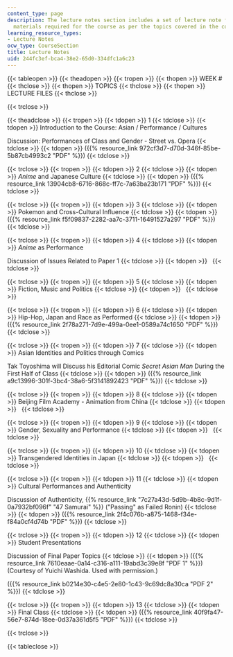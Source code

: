 ```yaml
---
content_type: page
description: The lecture notes section includes a set of lecture note files and other
  materials required for the course as per the topics covered in the course.
learning_resource_types:
- Lecture Notes
ocw_type: CourseSection
title: Lecture Notes
uid: 244fc3ef-bca4-38e2-65d0-334dfc1a6c23
---
```


{{< tableopen >}}
{{< theadopen >}}
{{< tropen >}}
{{< thopen >}}
WEEK #
{{< thclose >}}
{{< thopen >}}
TOPICS
{{< thclose >}}
{{< thopen >}}
LECTURE FILES
{{< thclose >}}

{{< trclose >}}

{{< theadclose >}}
{{< tropen >}}
{{< tdopen >}}
1
{{< tdclose >}}
{{< tdopen >}}
Introduction to the Course: Asian / Performance / Cultures  
  
Discussion: Performances of Class and Gender - Street vs. Opera
{{< tdclose >}}
{{< tdopen >}}
({{% resource_link 972cf3d7-d70d-346f-85be-5b87cb4993c2 "PDF" %}})
{{< tdclose >}}

{{< trclose >}}
{{< tropen >}}
{{< tdopen >}}
2
{{< tdclose >}}
{{< tdopen >}}
_Anime_ and Japanese Culture
{{< tdclose >}}
{{< tdopen >}}
({{% resource_link 13904cb8-6716-868c-ff7c-7a63ba23b171 "PDF" %}})
{{< tdclose >}}

{{< trclose >}}
{{< tropen >}}
{{< tdopen >}}
3
{{< tdclose >}}
{{< tdopen >}}
Pokemon and Cross-Cultural Influence
{{< tdclose >}}
{{< tdopen >}}
({{% resource_link f5f09837-2282-aa7c-3711-16491527a297 "PDF" %}})
{{< tdclose >}}

{{< trclose >}}
{{< tropen >}}
{{< tdopen >}}
4
{{< tdclose >}}
{{< tdopen >}}
_Anime_ as Performance  
  
Discussion of Issues Related to Paper 1
{{< tdclose >}}
{{< tdopen >}}
 
{{< tdclose >}}

{{< trclose >}}
{{< tropen >}}
{{< tdopen >}}
5
{{< tdclose >}}
{{< tdopen >}}
Fiction, Music and Politics
{{< tdclose >}}
{{< tdopen >}}
 
{{< tdclose >}}

{{< trclose >}}
{{< tropen >}}
{{< tdopen >}}
6
{{< tdclose >}}
{{< tdopen >}}
Hip-Hop, Japan and Race as Performed
{{< tdclose >}}
{{< tdopen >}}
({{% resource_link 2f78a271-7d9e-499a-0ee1-0589a74c1650 "PDF" %}})
{{< tdclose >}}

{{< trclose >}}
{{< tropen >}}
{{< tdopen >}}
7
{{< tdclose >}}
{{< tdopen >}}
Asian Identities and Politics through Comics  
  
Tak Toyoshima will Discuss his Editorial Comic _Secret Asian Man_ During the First Half of Class
{{< tdclose >}}
{{< tdopen >}}
({{% resource_link a9c13996-301f-3bc4-38a6-5f3141892423 "PDF" %}})
{{< tdclose >}}

{{< trclose >}}
{{< tropen >}}
{{< tdopen >}}
8
{{< tdclose >}}
{{< tdopen >}}
Beijing Film Academy - Animation from China
{{< tdclose >}}
{{< tdopen >}}
 
{{< tdclose >}}

{{< trclose >}}
{{< tropen >}}
{{< tdopen >}}
9
{{< tdclose >}}
{{< tdopen >}}
Gender, Sexuality and Performance
{{< tdclose >}}
{{< tdopen >}}
 
{{< tdclose >}}

{{< trclose >}}
{{< tropen >}}
{{< tdopen >}}
10
{{< tdclose >}}
{{< tdopen >}}
Transgendered Identities in Japan
{{< tdclose >}}
{{< tdopen >}}
 
{{< tdclose >}}

{{< trclose >}}
{{< tropen >}}
{{< tdopen >}}
11
{{< tdclose >}}
{{< tdopen >}}
Cultural Performances and Authenticity  
  
Discussion of Authenticity, {{% resource_link "7c27a43d-5d9b-4b8c-9d1f-0a7932bf096f" "47 Samurai" %}} ("Passing" as Failed Ronin)
{{< tdclose >}}
{{< tdopen >}}
({{% resource_link 2f4c076b-a875-1468-f34e-f84a0cf4d74b "PDF" %}})
{{< tdclose >}}

{{< trclose >}}
{{< tropen >}}
{{< tdopen >}}
12
{{< tdclose >}}
{{< tdopen >}}
Student Presentations  
  
Discussion of Final Paper Topics
{{< tdclose >}}
{{< tdopen >}}
({{% resource_link 7610eaae-0a14-c316-a111-19abd3c39e8f "PDF 1" %}}) (Courtesy of Yuichi Washida. Used with permission.)  
  
({{% resource_link b0214e30-c4e5-2e80-1c43-9c69dc8a30ca "PDF 2" %}})
{{< tdclose >}}

{{< trclose >}}
{{< tropen >}}
{{< tdopen >}}
13
{{< tdclose >}}
{{< tdopen >}}
Final Class
{{< tdclose >}}
{{< tdopen >}}
({{% resource_link 40f9fa47-56e7-874d-18ee-0d37a361d5f5 "PDF" %}})
{{< tdclose >}}

{{< trclose >}}

{{< tableclose >}}